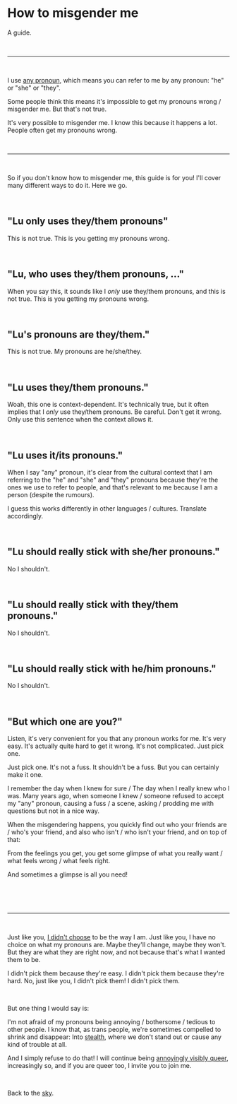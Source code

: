 # How to misgender me

A guide.

<br>

<hr>

<br>

I use [any pronoun](/pronouns), which means you can refer to me by any pronoun: "he" or "she" or "they". 

Some people think this means it's impossible to get my pronouns wrong / misgender me. But that's not true.

It's very possible to misgender me. I know this because it happens a lot. People often get my pronouns wrong.

<br>

<hr>

<br>

So if you don't know how to misgender me, this guide is for you! I'll cover many different ways to do it. Here we go.

<br>

## "Lu only uses they/them pronouns"

This is not true. This is you getting my pronouns wrong.

<br>

## "Lu, who uses they/them pronouns, ..."

When you say this, it sounds like I *only* use they/them pronouns, and this is not true. This is you getting my pronouns wrong.

<br>

## "Lu's pronouns are they/them."

This is not true. My pronouns are he/she/they.

<br>

## "Lu uses they/them pronouns."

Woah, this one is context-dependent. It's technically true, but it often implies that I *only* use they/them pronouns. Be careful. Don't get it wrong. Only use this sentence when the context allows it. 

<br>

## "Lu uses it/its pronouns."

When I say "any" pronoun, it's clear from the cultural context that I am referring to the "he" and "she" and "they" pronouns because they're the ones we use to refer to people, and that's relevant to me because I am a person (despite the rumours).

I guess this works differently in other languages / cultures. Translate accordingly.

<br>

## "Lu should really stick with she/her pronouns."

No I shouldn't.

<br>

## "Lu should really stick with they/them pronouns."

No I shouldn't.

<br>

## "Lu should really stick with he/him pronouns."

No I shouldn't.

<br>

## "But which one are you?"

Listen, it's very convenient for you that any pronoun works for me. It's very easy. It's actually quite hard to get it wrong. It's not complicated. Just pick one. 

Just pick one. It's not a fuss. It shouldn't be a fuss. But you can certainly make it one. 

I remember the day when I knew for sure / The day when I really knew who I was. Many years ago, when someone I knew / someone refused to accept my "any" pronoun, causing a fuss / a scene, asking / prodding me with questions but not in a nice way. 

When the misgendering happens, you quickly find out who your friends are / who's your friend, and also who isn't / who isn't your friend, and on top of that: 

From the feelings you get, you get some glimpse of what you really want / what feels wrong / what feels right.

And sometimes a glimpse is all you need!

<br>

<br>

<br>

<hr>

<br>

Just like you, [I didn't choose](https://www.todepond.com/wikiblogarden/men/choose/the-way-i-am) to be the way I am. Just like you, I have no choice on what my pronouns are. Maybe they'll change, maybe they won't. But they are what they are right now, and not because that's what I wanted them to be.

I didn't pick them because they're easy. I didn't pick them because they're hard. No, just like you, I didn't pick them! I didn't pick them.

<br>

But one thing I would say is: 

I'm not afraid of my pronouns being annoying / bothersome / tedious to other people. I know that, as trans people, we're sometimes compelled to shrink and disappear: Into [stealth](https://www.todepond.com/wikiblogarden/genocide/internalised/transphobia/passing/is-bullshit), where we don't stand out or cause any kind of trouble at all. 

And I simply refuse to do that! I will continue being [annoyingly visibly queer](https://www.todepond.com/wikiblogarden/genocide/visibility/annoyingly/), increasingly so, and if you are queer too, I invite you to join me.

<br>

Back to the [sky](/sky).
